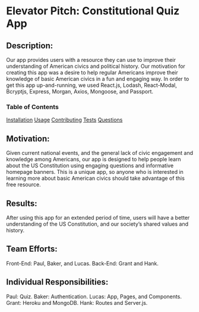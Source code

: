 # Elevator Pitch: Constitutional Quiz App

## Description:
Our app provides users with a resource they can use to improve their understanding of American civics and political history. Our motivation for creating this app was a desire to help regular Americans improve their knowledge of basic American civics in a fun and engaging way. In order to get this app up-and-running, we used React.js, Lodash, React-Modal, Bcryptjs, Express, Morgan, Axios, Mongoose, and Passport.

### Table of Contents
[Installation](#installation)
[Usage](#usage)
[Contributing](#contributing)
[Tests](#tests)
[Questions](#questions)

## Motivation:
Given current national events, and the general lack of civic engagement and knowledge among Americans, our app is designed to help people learn about the US Constitution using engaging questions and informative homepage banners. This is a unique app, so anyone who is interested in learning more about basic American civics should take advantage of this free resource.

## Results:
After using this app for an extended period of time, users will have a better understanding of the US Constitution, and our society’s shared values and history.

## Team Efforts:
Front-End: Paul, Baker, and Lucas.
Back-End: Grant and Hank.

## Individual Responsibilities:
Paul: Quiz.
Baker: Authentication.
Lucas: App, Pages, and Components.
Grant: Heroku and MongoDB.
Hank: Routes and Server.js.
